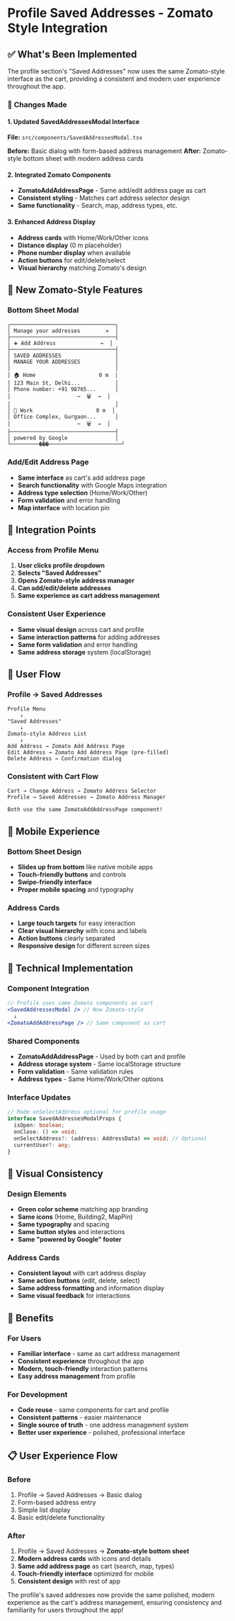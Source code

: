 # Profile Saved Addresses - Zomato Style Integration

## ✅ What's Been Implemented

The profile section's "Saved Addresses" now uses the same Zomato-style interface as the cart, providing a consistent and modern user experience throughout the app.

### 🔄 **Changes Made**

#### 1. Updated SavedAddressesModal Interface

**File:** `src/components/SavedAddressesModal.tsx`

**Before:** Basic dialog with form-based address management
**After:** Zomato-style bottom sheet with modern address cards

#### 2. Integrated Zomato Components

- **ZomatoAddAddressPage** - Same add/edit address page as cart
- **Consistent styling** - Matches cart address selector design
- **Same functionality** - Search, map, address types, etc.

#### 3. Enhanced Address Display

- **Address cards** with Home/Work/Other icons
- **Distance display** (0 m placeholder)
- **Phone number display** when available
- **Action buttons** for edit/delete/select
- **Visual hierarchy** matching Zomato's design

## 🎨 **New Zomato-Style Features**

### Bottom Sheet Modal

```
┌─────────────────────────────────┐
│ Manage your addresses        ✕  │
├─────────────────────────────────┤
│ ➕ Add Address              →  │
├─────────────────────────────────┤
│ SAVED ADDRESSES                 │
│ MANAGE YOUR ADDRESSES           │
│                                 │
│ 🏠 Home                    0 m  │
│ 123 Main St, Delhi...           │
│ Phone number: +91 98765...      │
│                     ⋯  🗑️  →  │
│                                 │
│ 🏢 Work                    0 m  │
│ Office Complex, Gurgaon...      │
│                     ⋯  🗑️  →  │
├─────────────────────────────────┤
│ powered by Google               │
└─────────���───────────────────────┘
```

### Add/Edit Address Page

- **Same interface** as cart's add address page
- **Search functionality** with Google Maps integration
- **Address type selection** (Home/Work/Other)
- **Form validation** and error handling
- **Map interface** with location pin

## 🔗 **Integration Points**

### Access from Profile Menu

1. **User clicks profile dropdown**
2. **Selects "Saved Addresses"**
3. **Opens Zomato-style address manager**
4. **Can add/edit/delete addresses**
5. **Same experience as cart address management**

### Consistent User Experience

- **Same visual design** across cart and profile
- **Same interaction patterns** for adding addresses
- **Same form validation** and error handling
- **Same address storage** system (localStorage)

## 🎯 **User Flow**

### Profile → Saved Addresses

```
Profile Menu
    ↓
"Saved Addresses"
    ↓
Zomato-style Address List
    ↓
Add Address → Zomato Add Address Page
Edit Address → Zomato Add Address Page (pre-filled)
Delete Address → Confirmation dialog
```

### Consistent with Cart Flow

```
Cart → Change Address → Zomato Address Selector
Profile → Saved Addresses → Zomato Address Manager

Both use the same ZomatoAddAddressPage component!
```

## 📱 **Mobile Experience**

### Bottom Sheet Design

- **Slides up from bottom** like native mobile apps
- **Touch-friendly buttons** and controls
- **Swipe-friendly interface**
- **Proper mobile spacing** and typography

### Address Cards

- **Large touch targets** for easy interaction
- **Clear visual hierarchy** with icons and labels
- **Action buttons** clearly separated
- **Responsive design** for different screen sizes

## 🔧 **Technical Implementation**

### Component Integration

```jsx
// Profile uses same Zomato components as cart
<SavedAddressesModal /> // Now Zomato-style
  ↓
<ZomatoAddAddressPage /> // Same component as cart
```

### Shared Components

- **ZomatoAddAddressPage** - Used by both cart and profile
- **Address storage system** - Same localStorage structure
- **Form validation** - Same validation rules
- **Address types** - Same Home/Work/Other options

### Interface Updates

```typescript
// Made onSelectAddress optional for profile usage
interface SavedAddressesModalProps {
  isOpen: boolean;
  onClose: () => void;
  onSelectAddress?: (address: AddressData) => void; // Optional
  currentUser?: any;
}
```

## 🎨 **Visual Consistency**

### Design Elements

- **Green color scheme** matching app branding
- **Same icons** (Home, Building2, MapPin)
- **Same typography** and spacing
- **Same button styles** and interactions
- **Same "powered by Google" footer**

### Address Cards

- **Consistent layout** with cart address display
- **Same action buttons** (edit, delete, select)
- **Same address formatting** and information display
- **Same visual feedback** for interactions

## 🚀 **Benefits**

### For Users

- **Familiar interface** - same as cart address management
- **Consistent experience** throughout the app
- **Modern, touch-friendly** interaction patterns
- **Easy address management** from profile

### For Development

- **Code reuse** - same components for cart and profile
- **Consistent patterns** - easier maintenance
- **Single source of truth** - one address management system
- **Better user experience** - polished, professional interface

## 📋 **User Experience Flow**

### Before

1. Profile → Saved Addresses → Basic dialog
2. Form-based address entry
3. Simple list display
4. Basic edit/delete functionality

### After

1. Profile → Saved Addresses → **Zomato-style bottom sheet**
2. **Modern address cards** with icons and details
3. **Same add address page** as cart (search, map, types)
4. **Touch-friendly interface** optimized for mobile
5. **Consistent design** with rest of app

The profile's saved addresses now provide the same polished, modern experience as the cart's address management, ensuring consistency and familiarity for users throughout the app!
